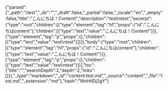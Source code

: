 {"parsed":{"_path":"/test","_dir":"","_draft":false,"_partial":false,"_locale":"en","_empty":false,"title":"こんにちは！Content!","description":"test\ntest","excerpt":{"type":"root","children":[{"type":"element","tag":"h1","props":{"id":"こんにちはcontent"},"children":[{"type":"text","value":"こんにちは！Content!"}]},{"type":"element","tag":"p","props":{},"children":[{"type":"text","value":"test\ntest"}]}]},"body":{"type":"root","children":[{"type":"element","tag":"h1","props":{"id":"こんにちはcontent"},"children":[{"type":"text","value":"こんにちは！Content!"}]},{"type":"element","tag":"p","props":{},"children":[{"type":"text","value":"test\ntest"}]}],"toc":{"title":"","searchDepth":2,"depth":2,"links":[]}},"_type":"markdown","_id":"content:test.md","_source":"content","_file":"test.md","_extension":"md"},"hash":"WnHtIDj2gY"}